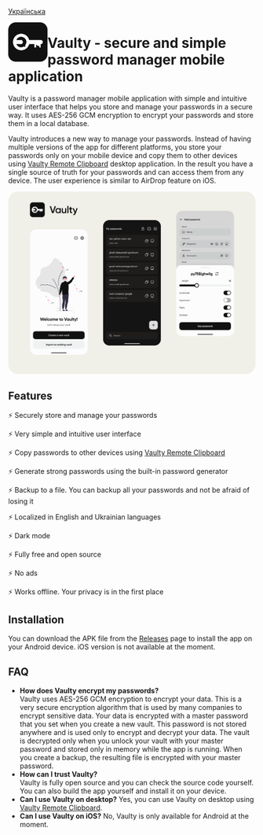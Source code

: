 [Українська](https://github.com/astsu-dev/vaulty-mobile/blob/main/README_UA.md)

<img align="left" width="80" height="80" src="assets/icon-for-github.png" alt="App icon" />

# Vaulty - secure and simple password manager mobile application

Vaulty is a password manager mobile application with simple and intuitive user interface that helps you store
and manage your passwords in a secure way. It uses AES-256 GCM encryption to encrypt your passwords and store
them in a local database.

Vaulty introduces a new way to manage your passwords.
Instead of having multiple versions of the app for different platforms,
you store your passwords only on your mobile device and copy them to other devices
using [Vaulty Remote Clipboard](https://github.com/astsu-dev/vaulty-remote-clipboard) desktop application.
In the result you have a single source of truth for your passwords and can access them from any device.
The user experience is similar to AirDrop feature on iOS.

<img src="assets/app-banner.png" alt="App banner" />

## Features

⚡ Securely store and manage your passwords

⚡ Very simple and intuitive user interface

⚡ Copy passwords to other devices using [Vaulty Remote Clipboard](https://github.com/astsu-dev/vaulty-remote-clipboard)

⚡ Generate strong passwords using the built-in password generator

⚡ Backup to a file. You can backup all your passwords and not be afraid of losing it

⚡ Localized in English and Ukrainian languages

⚡ Dark mode

⚡ Fully free and open source

⚡ No ads

⚡ Works offline. Your privacy is in the first place

## Installation

You can download the APK file from the [Releases](https://github.com/astsu-dev/vaulty-mobile/releases/latest) page to install the app on your Android device.
iOS version is not available at the moment.

## FAQ

- **How does Vaulty encrypt my passwords?**  
  Vaulty uses AES-256 GCM encryption to encrypt your data. This is a very secure encryption algorithm that is used by many companies to encrypt sensitive data.
  Your data is encrypted with a master password that you set when you create a new vault. This password is not stored anywhere and is used only to encrypt and decrypt your data.
  The vault is decrypted only when you unlock your vault with your master password and stored only in memory while the app is running.
  When you create a backup, the resulting file is encrypted with your master password.
- **How can I trust Vaulty?**  
  Vaulty is fully open source and you can check the source code yourself. You can also build the app yourself and install it on your device.
- **Can I use Vaulty on desktop?**
  Yes, you can use Vaulty on desktop using [Vaulty Remote Clipboard](https://github.com/astsu-dev/vaulty-remote-clipboard).
- **Can I use Vaulty on iOS?**
  No, Vaulty is only available for Android at the moment.
